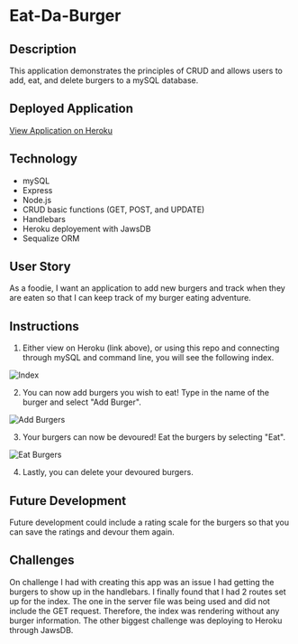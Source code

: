 # Eat-Da-Burger

## Description

This application demonstrates the principles of CRUD and allows users to add, eat, and delete burgers to a mySQL database.

## Deployed Application

[View Application on Heroku](https://enigmatic-eyrie-27131.herokuapp.com/)

## Technology

* mySQL
* Express
* Node.js
* CRUD basic functions (GET, POST, and UPDATE)
* Handlebars
* Heroku deployement with JawsDB
* Sequalize ORM

## User Story

As a foodie, I want an application to add new burgers and track when they are eaten so that I can keep track of my burger eating adventure.

## Instructions

1. Either view on Heroku (link above), or using this repo and connecting through mySQL and command line, you will see the following index.

![Index](https://kaykuhl.github.io/11-eat-da-burger-crud-example/public/assets/img/index.JPG)

2. You can now add burgers you wish to eat! Type in the name of the burger and select "Add Burger".

![Add Burgers](https://kaykuhl.github.io/11-eat-da-burger-crud-example/public/assets/img/add-burgers.JPG)

3. Your burgers can now be devoured! Eat the burgers by selecting "Eat".

![Eat Burgers](https://kaykuhl.github.io/11-eat-da-burger-crud-example/public/assets/img/eat-burgers.JPG)

4. Lastly, you can delete your devoured burgers.

## Future Development

Future development could include a rating scale for the burgers so that you can save the ratings and devour them again.

## Challenges

On challenge I had with creating this app was an issue I had getting the burgers to show up in the handlebars. 
I finally found that I had 2 routes set up for the index. The one in the server file was being used and did not include the
GET request. Therefore, the index was rendering without any burger information.  The other biggest challenge was deploying to Heroku through JawsDB.